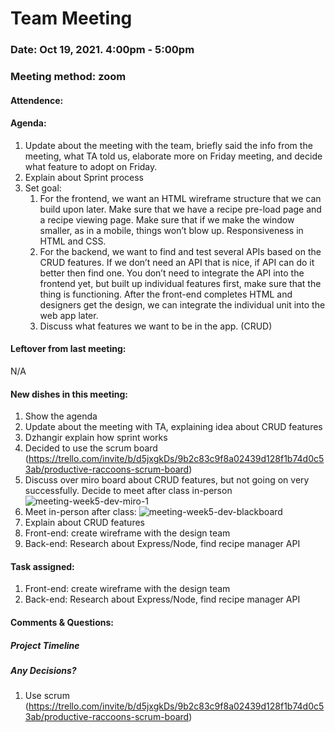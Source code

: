 # Team Meeting
### Date: Oct 19, 2021. 4:00pm - 5:00pm
### Meeting method: zoom

#### Attendence:

#### Agenda:
1. Update about the meeting with the team, briefly said the info from the meeting, what TA told us, elaborate more on Friday meeting, and decide what feature to adopt on Friday.
2. Explain about Sprint process
3. Set goal:
      1. For the frontend, we want an HTML wireframe structure that we can build upon later. Make sure that we have a recipe pre-load page and a recipe viewing page. Make sure that if we make the window smaller, as in a mobile, things won’t blow up. Responsiveness in HTML and CSS.
      2. For the backend, we want to find and test several APIs based on the CRUD features. If we don’t need an API that is nice, if API can do it better then find one. You don’t need to integrate the API into the frontend yet, but built up individual features first, make sure that the thing is functioning. After the front-end completes HTML and designers get the design, we can integrate the individual unit into the web app later.
      3. Discuss what features we want to be in the app. (CRUD)

#### Leftover from last meeting:
N/A

#### New dishes in this meeting:
1. Show the agenda
2. Update about the meeting with TA, explaining idea about CRUD features
3. Dzhangir explain how sprint works
4. Decided to use the scrum board (https://trello.com/invite/b/d5jxgkDs/9b2c83c9f8a02439d128f1b74d0c53ab/productive-raccoons-scrum-board)
5. Discuss over miro board about CRUD features, but not going on very successfully. Decide to meet after class in-person
![meeting-week5-dev-miro-1](../meeting-week5-dev-miro-1.PNG)
6. Meet in-person after class:
![meeting-week5-dev-blackboard](../meeting-week5-dev-blackboard.jpg)
1. Explain about CRUD features
2. Front-end: create wireframe with the design team
3.  Back-end: Research about Express/Node, find recipe manager API
#### Task assigned:
1. Front-end: create wireframe with the design team
2. Back-end: Research about Express/Node, find recipe manager API
#### Comments & Questions:

##### Project Timeline

##### Any Decisions?
1. Use scrum (https://trello.com/invite/b/d5jxgkDs/9b2c83c9f8a02439d128f1b74d0c53ab/productive-raccoons-scrum-board)
